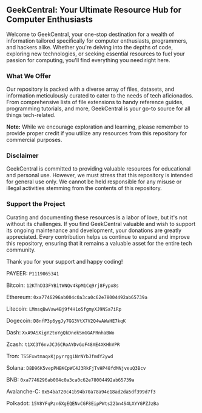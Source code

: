 ## GeekCentral: Your Ultimate Resource Hub for Computer Enthusiasts
Welcome to GeekCentral, your one-stop destination for a wealth of information tailored specifically for computer enthusiasts, programmers, and hackers alike. Whether you're delving into the depths of code, exploring new technologies, or seeking essential resources to fuel your passion for computing, you'll find everything you need right here.

### What We Offer
Our repository is packed with a diverse array of files, datasets, and information meticulously curated to cater to the needs of tech aficionados. From comprehensive lists of file extensions to handy reference guides, programming tutorials, and more, GeekCentral is your go-to source for all things tech-related.

**Note:** While we encourage exploration and learning, please remember to provide proper credit if you utilize any resources from this repository for commercial purposes.

### Disclaimer
GeekCentral is committed to providing valuable resources for educational and personal use. However, we must stress that this repository is intended for general use only. We cannot be held responsible for any misuse or illegal activities stemming from the contents of this repository.

### Support the Project
Curating and documenting these resources is a labor of love, but it's not without its challenges. If you find GeekCentral valuable and wish to support its ongoing maintenance and development, your donations are greatly appreciated. Every contribution helps us continue to expand and improve this repository, ensuring that it remains a valuable asset for the entire tech community.

Thank you for your support and happy coding!

PAYEER: `P1119065341`

Bitcoin: `12KTnD33FYBitWNQv4kpM1Cq9rj8Fypx8s`

Ethereum: `0xa7746296ab004c0a3ca0c62e78004492ab65739a`

Litecoin: `LMmsqBwVaw4Bj9f4H1o5fgmyXJ9NSa7iRp`

Dogecoin: `D8nfP3p6ygJy7GG3VtX7V2Q4wAWaHE7kqK`

Dash: `XxA9ASXigY2toYgQkDnekSmGGAPRnhaBWo`

Zcash: `t1XC3T6nvJCJ6CRoAYDvGoF48XE4XKHhVPR`

Tron: `TS5FxwtmaqxKjpyrrggiNrNYbJfmdY2ywd`

Solana: `D8D96K5vepPHBKCpWC4J3RkFjTvHP48fdMNjveuQ3Bcv`

BNB: `0xa7746296ab004c0a3ca0c62e78004492ab65739a`

Avalanche-C: `0x54ba720c41b94b70a78a94e18ad2da5df399d7f3`

Polkadot: `15V8YFqPzn6XgEQENvCGF8EipPWts22bn4S4LXYYGPZJzBa`
